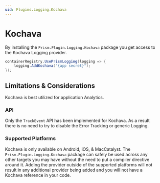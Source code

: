 ```yaml
---
uid: Plugins.Logging.Kochava
---
```


# Kochava

By installing the `Prism.Plugin.Logging.Kochava` package you get access to the Kochava Logging provider.

```cs
containerRegistry.UsePrismLogging(logging => {
    logging.AddKochava("{app secret}");
});
```

## Limitations &amp; Considerations

Kochava is best utilized for application Analytics.

### API

Only the `TrackEvent` API has been implemented for Kochava. As a result there is no need to try to disable the Error Tracking or generic Logging.

### Supported Platforms

Kochava is only available on Android, iOS, &amp; MacCatalyst. The `Prism.Plugin.Logging.Kochava` package can safely be used across any other targets you may have without the need to put a compiler directive around it. Adding the provider outside of the supported platforms will not result in any additional provider being added and you will not have a Kochava reference in your code.
